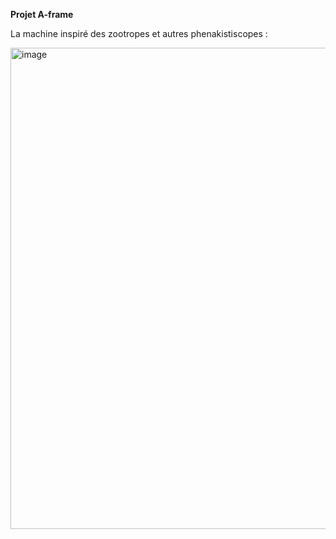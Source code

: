 **Projet A-frame**


La machine inspiré des zootropes et autres phenakistiscopes :

<img width="770" alt="image" src="https://github.com/JeanCombette/aframe/assets/144129089/f4f629bc-ae4b-486c-a421-d317d0f64cf3">
